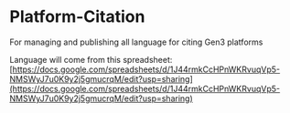 # Platform-Citation
For managing and publishing all language for citing Gen3 platforms

Language will come from this spreadsheet: [https://docs.google.com/spreadsheets/d/1J44rmkCcHPnWKRvuqVp5-NMSWyJ7u0K9y2j5gmucrqM/edit?usp=sharing](https://docs.google.com/spreadsheets/d/1J44rmkCcHPnWKRvuqVp5-NMSWyJ7u0K9y2j5gmucrqM/edit?usp=sharing)

